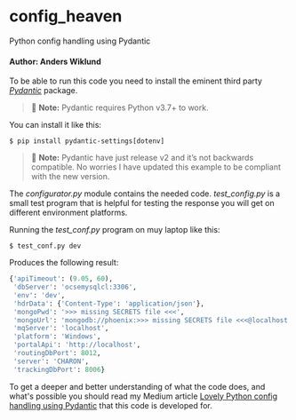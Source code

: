 # config_heaven
Python config handling using Pydantic

#### Author: Anders Wiklund

To be able to run this code you need to install the eminent third party [_Pydantic_](https://docs.pydantic.dev/) package.
> 📝 **Note:** Pydantic requires Python v3.7+ to work.

You can install it like this:
```shell
$ pip install pydantic-settings[dotenv]
```

> 📝 **Note:** Pydantic have just release v2 and it’s not backwards compatible. No worries I have updated this example to be compliant with the new version.

The _configurator.py_ module contains the needed code. _test_config.py_ is a 
small test program that is helpful for testing the response you will get on 
different environment platforms.

Running the _test_conf.py_ program on muy laptop like this:
```shell
$ test_conf.py dev
```

Produces the following result:
```python
{'apiTimeout': (9.05, 60),
 'dbServer': 'ocsemysqlcl:3306',
 'env': 'dev',
 'hdrData': {'Content-Type': 'application/json'},
 'mongoPwd': '>>> missing SECRETS file <<<',
 'mongoUrl': 'mongodb://phoenix:>>> missing SECRETS file <<<@localhost:27017/',
 'mqServer': 'localhost',
 'platform': 'Windows',
 'portalApi': 'http://localhost',
 'routingDbPort': 8012,
 'server': 'CHARON',
 'trackingDbPort': 8006}
```

To get a deeper and better understanding of what the code does, and what's possible you should read my Medium article [Lovely Python config handling using Pydantic](https://medium.com/@wilde.consult/lovely-python-config-handling-using-pydantic-852d9be2320f) that this code is developed for.
